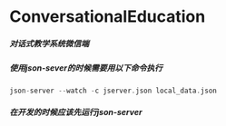# ConversationalEducation
##### 对话式教学系统微信端
##### 使用json-sever的时候需要用以下命令执行
```c
json-server --watch -c jserver.json local_data.json
```
##### 在开发的时候应该先运行json-server
